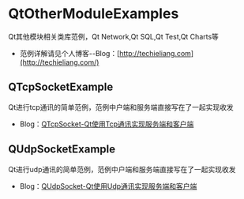 # QtOtherModuleExamples
Qt其他模块相关类库范例，Qt Network,Qt SQL,Qt Test,Qt Charts等  
* 范例详解请见个人博客--Blog：[http://techieliang.com](http://techieliang.com/)   

## QTcpSocketExample
Qt进行tcp通讯的简单范例，范例中户端和服务端直接写在了一起实现收发
* Blog：[QTcpSocket-Qt使用Tcp通讯实现服务端和客户端](http://techieliang.com/2017/12/530/)  

## QUdpSocketExample
Qt进行udp通讯的简单范例，范例中户端和服务端直接写在了一起实现收发
* Blog：[QUdpSocket-Qt使用Udp通讯实现服务端和客户端](http://techieliang.com/2017/12/532/)  
